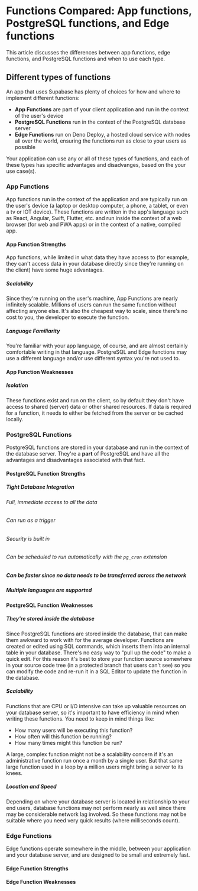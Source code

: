 # Functions Compared: App functions, PostgreSQL functions, and Edge functions
This article discusses the differences between app functions, edge functions, and PostgreSQL functions and when to use each type.

## Different types of functions
An app that uses Supabase has plenty of choices for how and where to implement different functions:
- **App Functions** are part of your client application and run in the context of the user's device
- **PostgreSQL Functions** run in the context of the PostgreSQL database server
- **Edge Functions** run on Deno Deploy, a hosted cloud service with nodes all over the world, ensuring the functions run as close to your users as possible

Your application can use any or all of these types of functions, and each of these types has specific advantages and disadvanges, based on the your use case(s).

### App Functions
App functions run in the context of the application and are typically run on the user's device (a laptop or desktop computer, a phone, a tablet, or even a tv or IOT device).  These functions are written in the app's language such as React, Angular, Swift, Flutter, etc. and run inside the context of a web browser (for web and PWA apps) or in the context of a native, compiled app.

#### App Function Strengths
App functions, while limited in what data they have access to (for example, they can't access data in your database directly since they're running on the client) have some huge advantages.

##### Scalability
Since they're running on the user's machine, App Functions are nearly infinitely scalable.  Millions of users can run the same function without affecting anyone else.  It's also the cheapest way to scale, since there's no cost to you, the developer to execute the function.

##### Language Familiarity
You're familiar with your app language, of course, and are almost certainly comfortable writing in that language.  PostgreSQL and Edge functions may use a different language and/or use different syntax you're not used to.

#### App Function Weaknesses

##### Isolation
These functions exist and run on the client, so by default they don't have access to shared (server) data or other shared resources.  If data is required for a function, it needs to either be fetched from the server or be cached locally.

### PostgreSQL Functions
PostgreSQL functions are stored in your database and run in the context of the database server.  They're a **part** of PostgreSQL and have all the advantages and disadvantages associated with that fact.

#### PostgreSQL Function Strengths

##### Tight Database Integration
###### Full, immediate access to all the data
###### Can run as a trigger
###### Security is built in
###### Can be scheduled to run automatically with the `pg_cron` extension

##### Can be faster since no data needs to be transferred across the network
##### Multiple languages are supported

#### PostgreSQL Function Weaknesses

##### They're stored inside the database
Since PostgreSQL functions are stored inside the database, that can make them awkward to work with for the average developer.  Functions are created or edited using SQL commands, which inserts them into an internal table in your database.  There's no easy way to "pull up the code" to make a quick edit.  For this reason it's best to store your function source somewhere in your source code tree (in a protected branch that users can't see) so you can modify the code and re-run it in a SQL Editor to update the function in the database.

##### Scalability
Functions that are CPU or I/O intensive can take up valuable resources on your database server, so it's important to have efficiency in mind when writing these functions.  You need to keep in mind things like:

- How many users will be executing this function?
- How often will this function be running?
- How many times might this function be run?

A large, complex function might not be a scalability concern if it's an administrative function run once a month by a single user.  But that same large function used in a loop by a million users might bring a server to its knees.

##### Location and Speed
Depending on where your database server is located in relationship to your end users, database functions may not perform nearly as well since there may be considerable network lag involved.  So these functions may not be suitable where you need very quick results (where milliseconds count).

### Edge Functions
Edge functions operate somewhere in the middle, between your application and your database server, and are designed to be small and extremely fast.

#### Edge Function Strengths
#### Edge Function Weaknesses
